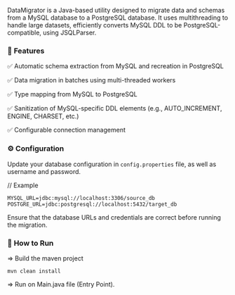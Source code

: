DataMigrator is a Java-based utility designed to migrate data and schemas from a MySQL database to a PostgreSQL
database.
It uses multithreading to handle large datasets, efficiently converts MySQL DDL to be PostgreSQL-compatible, using
JSQLParser.

### 📌 **Features**

✅ Automatic schema extraction from MySQL and recreation in PostgreSQL

✅ Data migration in batches using multi-threaded workers

✅ Type mapping from MySQL to PostgreSQL

✅ Sanitization of MySQL-specific DDL elements (e.g., AUTO_INCREMENT, ENGINE, CHARSET, etc.)

✅ Configurable connection management

### ⚙️ **Configuration**

Update your database configuration in `config.properties` file, as well as username and password.

// Example

`MYSQL_URL=jdbc:mysql://localhost:3306/source_db`
`POSTGRE_URL=jdbc:postgresql://localhost:5432/target_db`

Ensure that the database URLs and credentials are correct before running the migration.

### 🚀 **How to Run**

=> Build the maven project

`mvn clean install`

=> Run on Main.java file (Entry Point).